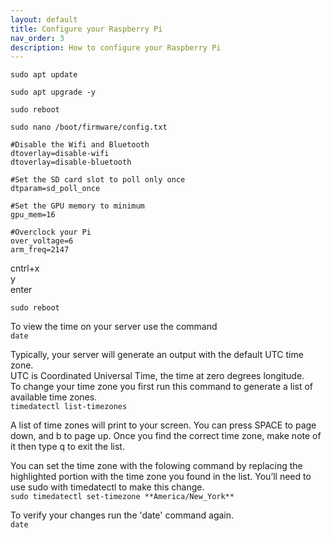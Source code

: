 ```yaml
---
layout: default
title: Configure your Raspberry Pi
nav_order: 3
description: How to configure your Raspberry Pi
---
```

```sudo apt update```

```sudo apt upgrade -y```

```sudo reboot```

```sudo nano /boot/firmware/config.txt```

```
#Disable the Wifi and Bluetooth  
dtoverlay=disable-wifi  
dtoverlay=disable-bluetooth

#Set the SD card slot to poll only once  
dtparam=sd_poll_once

#Set the GPU memory to minimum  
gpu_mem=16

#Overclock your Pi  
over_voltage=6  
arm_freq=2147
```
cntrl+x  
y  
enter  

```sudo reboot```

To view the time on your server use the command  
```date```  

Typically, your server will generate an output with the default UTC time zone.  
UTC is Coordinated Universal Time, the time at zero degrees longitude.  
To change your time zone you first run this command to generate a list of available time zones.  
```timedatectl list-timezones```

A list of time zones will print to your screen. You can press SPACE to page down, and b to page up. Once you find the correct time zone, make note of it then type q to exit the list.  

You can set the time zone with the folowing command by replacing the highlighted portion with the time zone you found in the list. You’ll need to use sudo with timedatectl to make this change.  
```sudo timedatectl set-timezone **America/New_York**```  

To verify your changes run the 'date' command again.  
```date```
